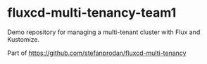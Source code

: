 # fluxcd-multi-tenancy-team1

Demo repository for managing a multi-tenant cluster with Flux and Kustomize.

Part of https://github.com/stefanprodan/fluxcd-multi-tenancy
